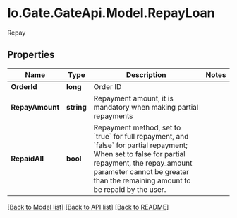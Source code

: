 
# Io.Gate.GateApi.Model.RepayLoan

Repay

## Properties

Name | Type | Description | Notes
------------ | ------------- | ------------- | -------------
**OrderId** | **long** | Order ID | 
**RepayAmount** | **string** | Repayment amount, it is mandatory when making partial repayments | 
**RepaidAll** | **bool** | Repayment method, set to &#x60;true&#x60; for full repayment, and &#x60;false&#x60; for partial repayment; When set to false for partial repayment, the repay_amount parameter cannot be greater than the remaining amount to be repaid by the user.  | 

[[Back to Model list]](../README.md#documentation-for-models)
[[Back to API list]](../README.md#documentation-for-api-endpoints)
[[Back to README]](../README.md)
